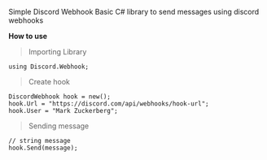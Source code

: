 Simple Discord Webhook
Basic C# library to send messages using discord webhooks

**How to use**
> Importing Library
```CSharp
using Discord.Webhook;
```
> Create hook
```CSharp
DiscordWebhook hook = new();
hook.Url = "https://discord.com/api/webhooks/hook-url";
hook.User = "Mark Zuckerberg";
```

> Sending message
```CSharp
// string message
hook.Send(message);
```
